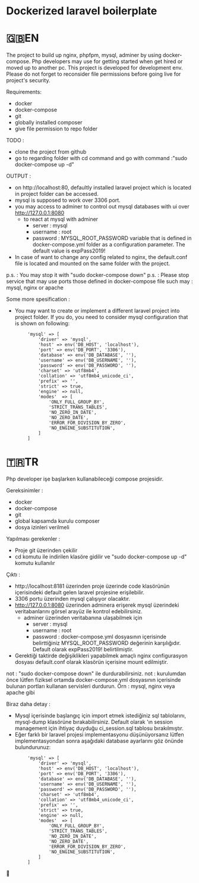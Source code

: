 # Dockerized laravel boilerplate

# 🇬🇧EN
The project to build up nginx, phpfpm, mysql, adminer by using docker-compose.
Php developers may use for getting started when get hired or moved up to another pc.
This project is developed for development env. Please do not forget to reconsider file permissions before going live for project's security.

Requirements:
-   docker
-   docker-compose
-   git
-   globally installed composer
-   give file permission to repo folder

TODO :
- clone the project from github
- go to regarding folder with cd command and go with command :"sudo docker-compose up -d"

OUTPUT : 
- on http://localhost:80, defaultly installed laravel project which is located in project folder can be accessed.
- mysql is supposed to work over 3306 port.
- you may access to adminer to control out mysql databases with ui over http://127.0.0.1:8080
    - to react at mysql with adminer
        -   server   : mysql
        -   username : root
        -   password : MYSQL_ROOT_PASSWORD variable that is defined in docker-compose.yml folder as a configuration parameter. The default value is expPass2019!
- In case of want to change any config related to nginx, the default.conf file is located and mounted on the same folder with the project.

p.s. : You may stop it with "sudo docker-compose down"
p.s. : Please stop service that may use ports those defined in docker-compose file such may : mysql, nginx or apache

Some more spesification :

- You may want to create or implement a different laravel project into project folder. If you do, you need to consider mysql configuration that is shown on following:
```
        'mysql' => [
            'driver' => 'mysql',
            'host' => env('DB_HOST', 'localhost'),
            'port' => env('DB_PORT', '3306'),
            'database' => env('DB_DATABASE', ''),
            'username' => env('DB_USERNAME', ''),
            'password' => env('DB_PASSWORD', ''),
            'charset' => 'utf8mb4',
            'collation' => 'utf8mb4_unicode_ci',
            'prefix' => '',
            'strict' => true,
            'engine' => null,
            'modes'  => [
                'ONLY_FULL_GROUP_BY',
                'STRICT_TRANS_TABLES',
                'NO_ZERO_IN_DATE',
                'NO_ZERO_DATE',
                'ERROR_FOR_DIVISION_BY_ZERO',
                'NO_ENGINE_SUBSTITUTION',
            ]
        ]
```

# 🇹🇷TR
Php developer işe başlarken kullanabileceği compose projesidir.

Gereksinimler :
- docker
- docker-compose
- git
- global kapsamda kurulu composer
- dosya izinleri verilmeli

Yapılması gerekenler :
- Proje git üzerinden çekilir
- cd komutu ile indirilen klasöre gidilir ve "sudo docker-compose up -d" komutu kullanılır

Çıktı :

- http://localhost:8181 üzerinden proje üzerinde code klasörünün içerisindeki default gelen laravel projesine erişilebilir.
- 3306 portu üzerinden mysql çalışıyor olacaktır.
- http://127.0.0.1:8080 üzerinden adminera erişerek mysql üzerindeki veritabanlarını görsel arayüz ile kontrol edebilirsiniz.
    -   adminer üzerinden veritabanına ulaşabilmek için 
        -   server   : mysql
        -   username : root
        -   password : docker-compose.yml dosyasının içerisinde belirttiğiniz MYSQL_ROOT_PASSWORD değerinin karşılığıdır. Default olarak expPass2019! belirtilmiştir.
- Gerektiği taktirde değişiklikleri yapabilmek amaçlı nginx configurasyon dosyası default.conf olarak klasörün içerisine mount edilmiştir.

not : "sudo docker-compose down" ile durdurabilirsiniz.
not : kurulumdan önce lütfen fiziksel ortamda docker-compose.yml dosyasının içerisinde bulunan portları kullanan servisleri durdurun. Örn : mysql, nginx veya apache gibi

Biraz daha detay :
- Mysql içerisinde başlangıç için import etmek istediğiniz sql tablolarını, mysql-dump klasörüne bırakabilirsiniz. Default olarak 
'ın session management için ihtiyaç duyduğu ci_session.sql tablosu bırakılmıştır.
- Eğer farklı bir laravel projesi implementasyonu düşünüyorsanız lütfen implementasyondan sonra aşağıdaki database ayarlarını göz önünde bulundurunuz:
```
        'mysql' => [
            'driver' => 'mysql',
            'host' => env('DB_HOST', 'localhost'),
            'port' => env('DB_PORT', '3306'),
            'database' => env('DB_DATABASE', ''),
            'username' => env('DB_USERNAME', ''),
            'password' => env('DB_PASSWORD', ''),
            'charset' => 'utf8mb4',
            'collation' => 'utf8mb4_unicode_ci',
            'prefix' => '',
            'strict' => true,
            'engine' => null,
            'modes'  => [
                'ONLY_FULL_GROUP_BY',
                'STRICT_TRANS_TABLES',
                'NO_ZERO_IN_DATE',
                'NO_ZERO_DATE',
                'ERROR_FOR_DIVISION_BY_ZERO',
                'NO_ENGINE_SUBSTITUTION',
            ]
        ]
```

🧿 
